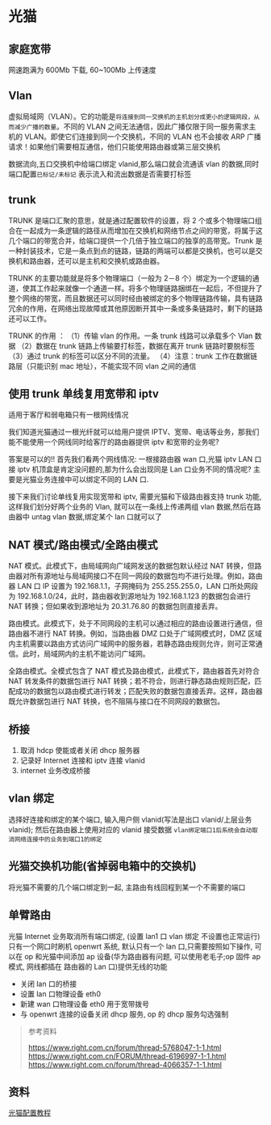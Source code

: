 # 光猫

## 家庭宽带

网速跑满为 600Mb 下载, 60~100Mb 上传速度

## Vlan

虚拟局域网（VLAN）。它的功能是`将连接到同一交换机的主机划分成更小的逻辑网段，从而减少广播的数量`。不同的 VLAN 之间无法通信，因此广播仅限于同一服务需求主机的 VLAN。即使它们连接到同一个交换机，不同的 VLAN 也不会接收 ARP 广播请求！如果他们需要相互通信，他们只能使用路由器或第三层交换机

数据流向,五口交换机中给端口绑定 vlanid,那么端口就会流通该 vlan 的数据,同时端口配置`已标记/未标记` 表示流入和流出数据是否需要打标签

## trunk

TRUNK 是端口汇聚的意思，就是通过配置软件的设置，将 2 个或多个物理端口组合在一起成为一条逻辑的路径从而增加在交换机和网络节点之间的带宽，将属于这几个端口的带宽合并，给端口提供一个几倍于独立端口的独享的高带宽。Trunk 是一种封装技术，它是一条点到点的链路，链路的两端可以都是交换机，也可以是交换机和路由器，还可以是主机和交换机或路由器。

TRUNK 的主要功能就是将多个物理端口（一般为 2－8 个）绑定为一个逻辑的通道，使其工作起来就像一个通道一样。将多个物理链路捆绑在一起后，不但提升了整个网络的带宽，而且数据还可以同时经由被绑定的多个物理链路传输，具有链路冗余的作用，在网络出现故障或其他原因断开其中一条或多条链路时，剩下的链路还可以工作。

TRUNK 的作用 ：
（1）传输 vlan 的作用。一条 trunk 线路可以承载多个 Vlan 数据
（2）数据在 trunk 链路上传输要打标签，数据在离开 trunk 链路时要脱标签
（3）通过 trunk 的标签可以区分不同的流量。
（4）注意：trunk 工作在数据链路层（只能识别 mac 地址），不能实现不同 vlan 之间的通信

## 使用 trunk 单线复用宽带和 iptv

适用于客厅和弱电箱只有一根网线情况

我们知道光猫通过一根光纤就可以给用户提供 IPTV、宽带、电话等业务，那我们能不能使用一个网线同时给客厅的路由器提供 iptv 和宽带的业务呢?

答案是可以的!! 首先我们看两个网线情况: 一根接路由器 wan 口,光猫 iptv LAN 口 接 iptv 机顶盒是肯定没问题的,那为什么会出现同是 Lan 口业务不同的情况呢? 主要是光猫业务连接中可以绑定不同的 LAN 口.

接下来我们讨论单线复用实现宽带和 iptv, 需要光猫和下级路由器支持 trunk 功能,这样我们划分好两个业务的 Vlan, 就可以在一条线上传递两组 vlan 数据,然后在路由器中 untag vlan 数据,绑定某个 lan 口就可以了

## NAT 模式/路由模式/全路由模式

NAT 模式。此模式下，由局域网向广域网发送的数据包默认经过 NAT 转换，但路由器对所有源地址与局域网接口不在同一网段的数据包均不进行处理。例如，路由器 LAN 口 IP 设置为 192.168.1.1，子网掩码为 255.255.255.0，LAN 口所处网段为 192.168.1.0/24，此时，路由器收到源地址为 192.168.1.123 的数据包会进行 NAT 转换；但如果收到源地址为 20.31.76.80 的数据包则直接丢弃。

路由模式。此模式下，处于不同网段的主机可以通过相应的路由设置进行通信，但路由器不进行 NAT 转换。例如，当路由器 DMZ 口处于广域网模式时，DMZ 区域内主机需要以路由方式访问广域网中的服务器，若静态路由规则允许，则可正常通信。此时，局域网内的主机不能访问广域网。

全路由模式。全模式包含了 NAT 模式及路由模式，此模式下，路由器首先对符合 NAT 转发条件的数据包进行 NAT 转换；若不符合，则进行静态路由规则匹配，匹配成功的数据包以路由模式进行转发；匹配失败的数据包直接丢弃。这样，路由器既允许数据包进行 NAT 转换，也不阻隔与接口在不同网段的数据包。


## 桥接

1. 取消 hdcp 使能或者关闭 dhcp 服务器
2. 记录好 Internet 连接和 iptv 连接 vlanid
3. internet 业务改成桥接

## vlan 绑定

选择好连接和绑定的某个端口, 输入用户侧 vlanid(写法是出口 vlanid/上层业务 vlanid); 然后在路由器上使用对应的 vlanid 接受数据
`vlan绑定端口1后系统会自动取消网络连接中的业务到端口1的绑定`

## 光猫交换机功能(省掉弱电箱中的交换机)

将光猫不需要的几个端口绑定到一起, 主路由有线回程到某一个不需要的端口

## 单臂路由

光猫 Internet 业务取消所有端口绑定, (设置 lan1 口 vlan 绑定 不设置也正常运行)
只有一个网口时刷机 openwrt 系统, 默认只有一个 lan 口,只需要按照如下操作, 可以在 op 和光猫中间添加 ap 设备(华为路由器有问题, 可以使用老毛子;op 固件 ap 模式, 网线都插在 路由器的 Lan 口)提供无线的功能

- 关闭 lan 口的桥接
- 设置 lan 口物理设备 eth0
- 新建 wan 口物理设备 eth0 用于宽带拨号
- 与 openwrt 连接的设备关闭 dhcp 服务, op 的 dhcp 服务勾选强制

>参考资料
>
>https://www.right.com.cn/forum/thread-5768047-1-1.html
>https://www.right.com.cn/FORUM/thread-6196997-1-1.html
>https://www.right.com.cn/forum/thread-4066357-1-1.html

## 资料

[光猫配置教程](https://zhuanlan.zhihu.com/p/450698488)




